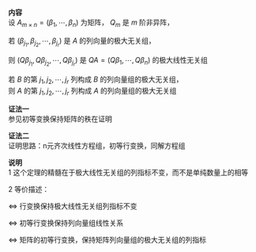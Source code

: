 **内容**    
设 $A_{m\times n}=(\beta_1,\cdots,\beta_n)$ 为矩阵， $Q_m$ 是 $m$ 阶非异阵，    
    
若 $(\beta_{j_1},\beta_{j_2},\cdots,\beta_{j_r})$ 是 $A$ 的列向量的极大无关组，    
    
则 $(Q\beta_{j_1},Q\beta_{j_2},\cdots,Q\beta_{j_r})$ 是 $QA    
=(Q\beta_1,\cdots,Q\beta_n)$ 的极大线性无关组    
    
若 $B$ 的第 $j_1,j_2,\cdots,j_r$ 列构成 $B$ 的列向量组的极大无关组，    
则 $A$ 的第 $j_1,j_2,\cdots,j_r$ 列构成 $A$ 的列向量组的极大无关组    
    
**证法一**    
参见初等变换保持矩阵的秩在证明    
    
**证法二**    
证明思路：n元齐次线性方程组，初等行变换，同解方程组    
    
**说明**    
1 这个定理的精髓在于极大线性无关组的列指标不变，而不是单纯数量上的相等    
    
2 等价描述：    
    
 $\Leftrightarrow$ 行变换保持极大线性无关组列指标不变    
    
 $\Leftrightarrow$ 初等行变换保持列向量组线性关系    
    
 $\Leftrightarrow$ 矩阵的初等行变换，保持矩阵列向量组的极大无关组的列指标    

